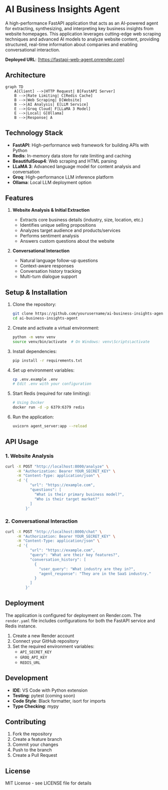 # AI Business Insights Agent

A high-performance FastAPI application that acts as an AI-powered agent for extracting, synthesizing, and interpreting key business insights from website homepages. This application leverages cutting-edge web scraping techniques and advanced AI models to analyze website content, providing structured, real-time information about companies and enabling conversational interaction.

**Deployed URL**: [https://fastapi-web-agent.onrender.com]

## Architecture

```mermaid
graph TD
    A[Client] -->|HTTP Request| B[FastAPI Server]
    B -->|Rate Limiting| C[Redis Cache]
    B -->|Web Scraping| D[Website]
    B -->|AI Analysis| E[LLM Service]
    E -->|Groq Cloud| F[LLaMA 3 Model]
    E -->|Local| G[Ollama]
    B -->|Response| A
```

## Technology Stack

- **FastAPI**: High-performance web framework for building APIs with Python
- **Redis**: In-memory data store for rate limiting and caching
- **BeautifulSoup4**: Web scraping and HTML parsing
- **LLaMA 3**: Advanced language model for content analysis and conversation
- **Groq**: High-performance LLM inference platform
- **Ollama**: Local LLM deployment option

## Features

1. **Website Analysis & Initial Extraction**
   - Extracts core business details (industry, size, location, etc.)
   - Identifies unique selling propositions
   - Analyzes target audience and products/services
   - Performs sentiment analysis
   - Answers custom questions about the website

2. **Conversational Interaction**
   - Natural language follow-up questions
   - Context-aware responses
   - Conversation history tracking
   - Multi-turn dialogue support

## Setup & Installation

1. Clone the repository:
   ```bash
   git clone https://github.com/yourusername/ai-business-insights-agent.git
   cd ai-business-insights-agent
   ```

2. Create and activate a virtual environment:
   ```bash
   python -m venv venv
   source venv/bin/activate  # On Windows: venv\Scripts\activate
   ```

3. Install dependencies:
   ```bash
   pip install -r requirements.txt
   ```

4. Set up environment variables:
   ```bash
   cp .env.example .env
   # Edit .env with your configuration
   ```

5. Start Redis (required for rate limiting):
   ```bash
   # Using Docker
   docker run -d -p 6379:6379 redis
   ```

6. Run the application:
   ```bash
   uvicorn agent_server:app --reload
   ```

## API Usage

### 1. Website Analysis

```bash
curl -X POST "http://localhost:8000/analyze" \
     -H "Authorization: Bearer YOUR_SECRET_KEY" \
     -H "Content-Type: application/json" \
     -d '{
           "url": "https://example.com",
           "questions": [
             "What is their primary business model?",
             "Who is their target market?"
           ]
         }'
```

### 2. Conversational Interaction

```bash
curl -X POST "http://localhost:8000/chat" \
     -H "Authorization: Bearer YOUR_SECRET_KEY" \
     -H "Content-Type: application/json" \
     -d '{
           "url": "https://example.com",
           "query": "What are their key features?",
           "conversation_history": [
             {
               "user_query": "What industry are they in?",
               "agent_response": "They are in the SaaS industry."
             }
           ]
         }'
```

## Deployment

The application is configured for deployment on Render.com. The `render.yaml` file includes configurations for both the FastAPI service and Redis instance.

1. Create a new Render account
2. Connect your GitHub repository
3. Set the required environment variables:
   - `API_SECRET_KEY`
   - `GROQ_API_KEY`
   - `REDIS_URL`

## Development

- **IDE**: VS Code with Python extension
- **Testing**: pytest (coming soon)
- **Code Style**: Black formatter, isort for imports
- **Type Checking**: mypy

## Contributing

1. Fork the repository
2. Create a feature branch
3. Commit your changes
4. Push to the branch
5. Create a Pull Request

## License

MIT License - see LICENSE file for details
